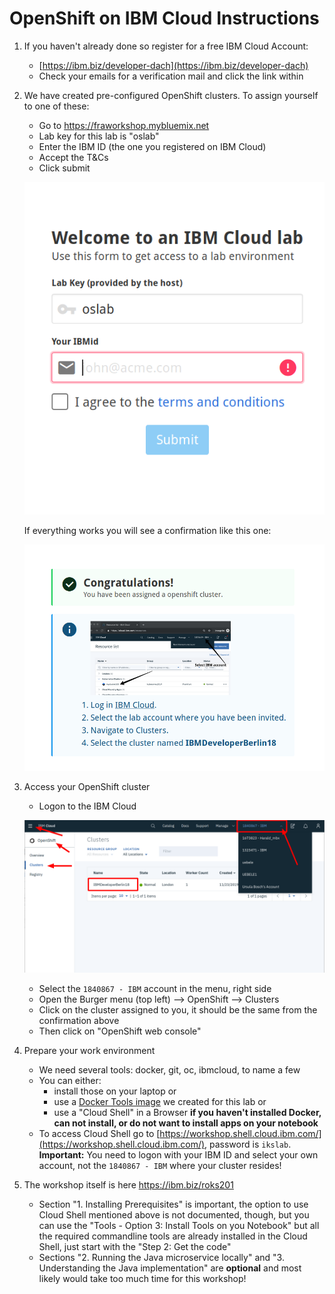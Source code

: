 # OpenShift on IBM Cloud Instructions

1. If you haven't already done so register for a free IBM Cloud Account:
    * [https://ibm.biz/developer-dach](https://ibm.biz/developer-dach)
    * Check your emails for a verification mail and click the link within

2. We have created pre-configured OpenShift clusters. To assign yourself to one of these:

    * Go to https://fraworkshop.mybluemix.net
    * Lab key for this lab is "oslab"
    * Enter the IBM ID (the one you registered on IBM Cloud)  
    * Accept the T&Cs
    * Click submit

    ![granttool1](images/granttool1.png)

    If everything works you will see a confirmation like this one:

    ![granttool2](images/granttool2.png)

3. Access your OpenShift cluster

    * Logon to the IBM Cloud

    ![os cluster](images/os-cluster.png)

    * Select the `1840867 - IBM` account in the menu, right side
    * Open the Burger menu (top left) --> OpenShift --> Clusters
    * Click on the cluster assigned to you, it should be the same from the confirmation above
    * Then click on "OpenShift web console"

4. Prepare your work environment

    * We need several tools: docker, git, oc, ibmcloud, to name a few
    * You can either:
         * install those on your laptop or 
         * use a [Docker Tools image](https://github.com/IBM/openshift-on-ibm-cloud-workshops/blob/master/2-deploying-to-openshift/documentation/1-prereqs.md#tools) we created for this lab or
         * use a "Cloud Shell" in a Browser **if you haven't installed Docker, can not install, or do not want to install apps on your notebook** 
    * To access Cloud Shell go to [https://workshop.shell.cloud.ibm.com/](https://workshop.shell.cloud.ibm.com/), password is `ikslab`. **Important:** You need to logon with your IBM ID and select your own account, not the `1840867 - IBM` where your cluster resides!
    
5. The workshop itself is here https://ibm.biz/roks201

    * Section "1. Installing Prerequisites" is important, the option to use Cloud Shell mentioned above is not documented, though, but you can use the "Tools - Option 3: Install Tools on you Notebook" but all the required commandline tools are already installed in the Cloud Shell, just start with the "Step 2: Get the code"
    * Sections "2. Running the Java microservice locally" and "3. Understanding the Java implementation" are **optional** and most likely would take too much time for this workshop!
    



